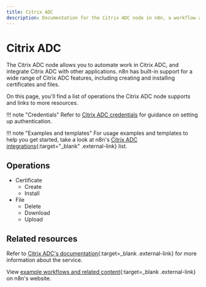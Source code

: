 ```yaml
---
title: Citrix ADC
description: Documentation for the Citrix ADC node in n8n, a workflow automation platform. Includes details of operations and configuration, and links to examples and credentials information.
---
```


# Citrix ADC

The Citrix ADC node allows you to automate work in Citrix ADC, and integrate Citrix ADC with other applications. n8n has built-in support for a wide range of Citrix ADC features, including creating and installing certificates and files.

On this page, you'll find a list of operations the Citrix ADC node supports and links to more resources.

!!! note "Credentials"
    Refer to [Citrix ADC credentials](/integrations/builtin/credentials/citrixadc/) for guidance on setting up authentication. 

!!! note "Examples and templates"
    For usage examples and templates to help you get started, take a look at n8n's [Citrix ADC integrations](https://n8n.io/integrations/citrix-adc/){:target="_blank" .external-link} list.


## Operations

* Certificate
	* Create
	* Install
* File
	* Delete
	* Download
	* Upload

## Related resources

Refer to [Citrix ADC's documentation](https://docs.citrix.com/en-us/citrix-adc/current-release/){:target=_blank .external-link} for more information about the service.

View [example workflows and related content](https://n8n.io/integrations/citrix-adc/){:target=_blank .external-link} on n8n's website.

